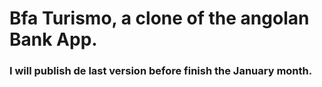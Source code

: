 # Bfa Turismo, a clone of the angolan Bank App. 

### I will publish de last version before finish the January month.
